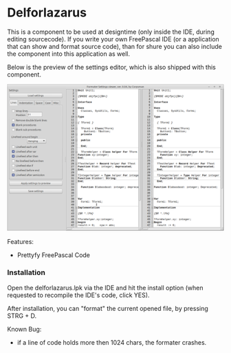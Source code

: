 # Delforlazarus

This is a component to be used at designtime (only inside the IDE, during editing sourcecode). If you write your own FreePascal IDE (or a application that can show and format source code), than for shure you can also include the component into this application as well.

Below is the preview of the settings editor, which is also shipped with this component.

![](preview.png)

Features:

- Prettyfy FreePascal Code

### Installation
Open the delforlazarus.lpk via the IDE and hit the install option (when requested to recompile the IDE's code, click YES).

After installation, you can "format" the current opened file, by pressing STRG + D.

Known Bug:
- if a line of code holds more then 1024 chars, the formater crashes.